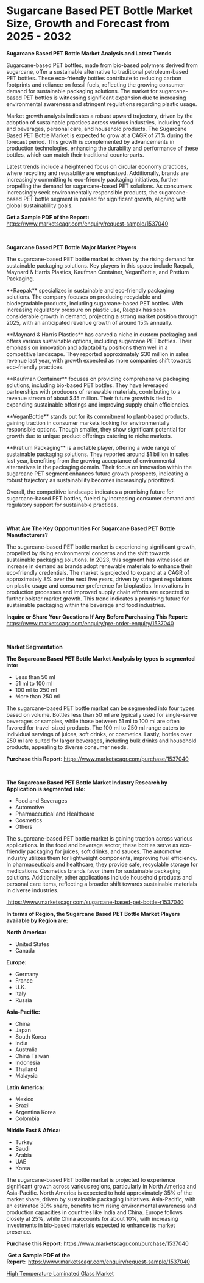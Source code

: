 <p><h1>Sugarcane Based PET Bottle Market Size, Growth and Forecast from 2025 - 2032</h1></p><p><strong>Sugarcane Based PET Bottle Market Analysis and Latest Trends</strong></p>
<p><p>Sugarcane-based PET bottles, made from bio-based polymers derived from sugarcane, offer a sustainable alternative to traditional petroleum-based PET bottles. These eco-friendly bottles contribute to reducing carbon footprints and reliance on fossil fuels, reflecting the growing consumer demand for sustainable packaging solutions. The market for sugarcane-based PET bottles is witnessing significant expansion due to increasing environmental awareness and stringent regulations regarding plastic usage.</p><p>Market growth analysis indicates a robust upward trajectory, driven by the adoption of sustainable practices across various industries, including food and beverages, personal care, and household products. The Sugarcane Based PET Bottle Market is expected to grow at a CAGR of 7.1% during the forecast period. This growth is complemented by advancements in production technologies, enhancing the durability and performance of these bottles, which can match their traditional counterparts.</p><p>Latest trends include a heightened focus on circular economy practices, where recycling and reusability are emphasized. Additionally, brands are increasingly committing to eco-friendly packaging initiatives, further propelling the demand for sugarcane-based PET solutions. As consumers increasingly seek environmentally responsible products, the sugarcane-based PET bottle segment is poised for significant growth, aligning with global sustainability goals.</p></p>
<p><strong>Get a Sample PDF of the Report:&nbsp;</strong> <a href="https://www.marketscagr.com/enquiry/request-sample/1537040?utm_campaign=3221&utm_medium=2&utm_source=Github&utm_content=ia&utm_term=03042025&utm_id=sugarcane-based-pet-bottle">https://www.marketscagr.com/enquiry/request-sample/1537040</a></p>
<p>&nbsp;</p>
<p><strong>Sugarcane Based PET Bottle Major Market Players</strong></p>
<p><p>The sugarcane-based PET bottle market is driven by the rising demand for sustainable packaging solutions. Key players in this space include Raepak, Maynard & Harris Plastics, Kaufman Container, VeganBottle, and Pretium Packaging.</p><p>**Raepak** specializes in sustainable and eco-friendly packaging solutions. The company focuses on producing recyclable and biodegradable products, including sugarcane-based PET bottles. With increasing regulatory pressure on plastic use, Raepak has seen considerable growth in demand, projecting a strong market position through 2025, with an anticipated revenue growth of around 15% annually.</p><p>**Maynard & Harris Plastics** has carved a niche in custom packaging and offers various sustainable options, including sugarcane PET bottles. Their emphasis on innovation and adaptability positions them well in a competitive landscape. They reported approximately $30 million in sales revenue last year, with growth expected as more companies shift towards eco-friendly practices.</p><p>**Kaufman Container** focuses on providing comprehensive packaging solutions, including bio-based PET bottles. They have leveraged partnerships with producers of renewable materials, contributing to a revenue stream of about $45 million. Their future growth is tied to expanding sustainable offerings and improving supply chain efficiencies.</p><p>**VeganBottle** stands out for its commitment to plant-based products, gaining traction in consumer markets looking for environmentally responsible options. Though smaller, they show significant potential for growth due to unique product offerings catering to niche markets.</p><p>**Pretium Packaging** is a notable player, offering a wide range of sustainable packaging solutions. They reported around $1 billion in sales last year, benefiting from the growing acceptance of environmental alternatives in the packaging domain. Their focus on innovation within the sugarcane PET segment enhances future growth prospects, indicating a robust trajectory as sustainability becomes increasingly prioritized. </p><p>Overall, the competitive landscape indicates a promising future for sugarcane-based PET bottles, fueled by increasing consumer demand and regulatory support for sustainable practices.</p></p>
<p>&nbsp;</p>
<p><strong>What Are The Key Opportunities For Sugarcane Based PET Bottle Manufacturers?</strong></p>
<p><p>The sugarcane-based PET bottle market is experiencing significant growth, propelled by rising environmental concerns and the shift towards sustainable packaging solutions. In 2023, this segment has witnessed an increase in demand as brands adopt renewable materials to enhance their eco-friendly credentials. The market is projected to expand at a CAGR of approximately 8% over the next five years, driven by stringent regulations on plastic usage and consumer preference for bioplastics. Innovations in production processes and improved supply chain efforts are expected to further bolster market growth. This trend indicates a promising future for sustainable packaging within the beverage and food industries.</p></p>
<p><strong>Inquire or Share Your Questions If Any Before Purchasing This Report:</strong> <a href="https://www.marketscagr.com/enquiry/pre-order-enquiry/1537040?utm_campaign=3221&utm_medium=2&utm_source=Github&utm_content=ia&utm_term=03042025&utm_id=sugarcane-based-pet-bottle">https://www.marketscagr.com/enquiry/pre-order-enquiry/1537040</a></p>
<p>&nbsp;</p>
<p><strong>Market Segmentation</strong></p>
<p><strong>The Sugarcane Based PET Bottle Market Analysis by types is segmented into:</strong></p>
<p><ul><li>Less than 50 ml</li><li>51 ml to 100 ml</li><li>100 ml to 250 ml</li><li>More than 250 ml</li></ul></p>
<p><p>The sugarcane-based PET bottle market can be segmented into four types based on volume. Bottles less than 50 ml are typically used for single-serve beverages or samples, while those between 51 ml to 100 ml are often favored for travel-sized products. The 100 ml to 250 ml range caters to individual servings of juices, soft drinks, or cosmetics. Lastly, bottles over 250 ml are suited for larger beverages, including bulk drinks and household products, appealing to diverse consumer needs.</p></p>
<p><strong>Purchase this Report:&nbsp;</strong><a href="https://www.marketscagr.com/purchase/1537040?utm_campaign=3221&utm_medium=2&utm_source=Github&utm_content=ia&utm_term=03042025&utm_id=sugarcane-based-pet-bottle">https://www.marketscagr.com/purchase/1537040</a></p>
<p>&nbsp;</p>
<p><strong>The Sugarcane Based PET Bottle Market Industry Research by Application is segmented into:</strong></p>
<p><ul><li>Food and Beverages</li><li>Automotive</li><li>Pharmaceutical and Healthcare</li><li>Cosmetics</li><li>Others</li></ul></p>
<p><p>The sugarcane-based PET bottle market is gaining traction across various applications. In the food and beverage sector, these bottles serve as eco-friendly packaging for juices, soft drinks, and sauces. The automotive industry utilizes them for lightweight components, improving fuel efficiency. In pharmaceuticals and healthcare, they provide safe, recyclable storage for medications. Cosmetics brands favor them for sustainable packaging solutions. Additionally, other applications include household products and personal care items, reflecting a broader shift towards sustainable materials in diverse industries.</p></p>
<p><a href="https://www.marketscagr.com/sugarcane-based-pet-bottle-r1537040?utm_campaign=3221&utm_medium=2&utm_source=Github&utm_content=ia&utm_term=03042025&utm_id=sugarcane-based-pet-bottle">&nbsp;https://www.marketscagr.com/sugarcane-based-pet-bottle-r1537040</a></p>
<p><strong>In terms of Region, the Sugarcane Based PET Bottle Market Players available by Region are:</strong></p>
<p>
    <p> <strong> North America: </strong>
        <ul>
            <li>United States</li>
            <li>Canada</li>
        </ul>
        </p> 
    <p> <strong> Europe: </strong>
        <ul>
            <li>Germany</li>
            <li>France</li>
            <li>U.K.</li>
            <li>Italy</li>
            <li>Russia</li>
        </ul>
        </p> 
    <p> <strong> Asia-Pacific: </strong>
        <ul>
            <li>China</li>
            <li>Japan</li>
            <li>South Korea</li>
            <li>India</li>
            <li>Australia</li>
            <li>China Taiwan</li>
            <li>Indonesia</li>
            <li>Thailand</li>
            <li>Malaysia</li>
        </ul>
        </p> 
    <p> <strong> Latin America: </strong>
        <ul>
            <li>Mexico</li>
            <li>Brazil</li>
            <li>Argentina Korea</li>
            <li>Colombia</li>
        </ul>
        </p> 
    <p> <strong> Middle East & Africa: </strong>
        <ul>
            <li>Turkey</li>
            <li>Saudi</li>
            <li>Arabia</li>
            <li>UAE</li>
            <li>Korea</li>
        </ul>
    </p>
    </p>
<p><p>The sugarcane-based PET bottle market is projected to experience significant growth across various regions, particularly in North America and Asia-Pacific. North America is expected to hold approximately 35% of the market share, driven by sustainable packaging initiatives. Asia-Pacific, with an estimated 30% share, benefits from rising environmental awareness and production capacities in countries like India and China. Europe follows closely at 25%, while China accounts for about 10%, with increasing investments in bio-based materials expected to enhance its market presence.</p></p>
<p><strong>Purchase this Report: </strong><a href="https://www.marketscagr.com/purchase/1537040?utm_campaign=3221&utm_medium=2&utm_source=Github&utm_content=ia&utm_term=03042025&utm_id=sugarcane-based-pet-bottle">https://www.marketscagr.com/purchase/1537040</a></p>
<p>&nbsp;<strong>Get a Sample PDF of the Report:&nbsp;&nbsp;</strong><a href="https://www.marketscagr.com/enquiry/request-sample/1537040?utm_campaign=3221&utm_medium=2&utm_source=Github&utm_content=ia&utm_term=03042025&utm_id=sugarcane-based-pet-bottle">https://www.marketscagr.com/enquiry/request-sample/1537040</a></p>
<p><strong></strong></p>
<p><p><a href="https://github.com/duscarajlha/Market-Research-Report-List-1/blob/main/high-temperature-laminated-glass-market.md?utm_campaign=3221&utm_medium=2&utm_source=Github&utm_content=ia&utm_term=03042025&utm_id=sugarcane-based-pet-bottle">High Temperature Laminated Glass Market</a></p></p>